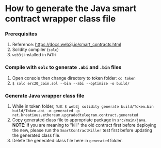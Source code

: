 # How to generate the Java smart contract wrapper class file

### Prerequisites
1. Reference: https://docs.web3j.io/smart_contracts.html
2. Solidity compiler (`solc`)
3. `web3j` installed in `PATH`

### Compile with `solc` to generate `.abi` and `.bin` files
1. Open console then change directory to token folder: `cd token`
2. `$ solc erc20_coin.sol --bin --abi --optimize -o build/`

### Generate Java wrapper class file
1. While in token folder, run: `$ web3j solidity generate build/Token.bin build/Token.abi -o generated -p net.kreatious.ethereum.upgradedtelegram.contract.generated`
2. Copy generated class file to appropriate package in `src/main/java`. <b>NOTE</b>: If you are meaning to "kill" the old contract first before deploying the new, please run the `SmartContractKiller` test first before updating the generated class file. 
3. Delete the generated class file here in `generated` folder.
